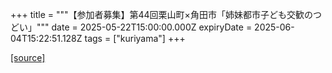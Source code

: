 +++
title = """【参加者募集】第44回栗山町×角田市「姉妹都市子ども交歓のつどい」"""
date = 2025-05-22T15:00:00.000Z
expiryDate = 2025-06-04T15:22:51.128Z
tags = ["kuriyama"]
+++


[[source]](https://www.town.kuriyama.hokkaido.jp/soshiki/55/31793.html)

